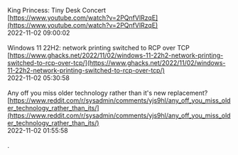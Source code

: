 King Princess: Tiny Desk Concert <br> [https://www.youtube.com/watch?v=2PQnfVlRzqE](https://www.youtube.com/watch?v=2PQnfVlRzqE) <br> 2022-11-02 09:00:02 <br><br>
Windows 11 22H2: network printing switched to RCP over TCP <br> [https://www.ghacks.net/2022/11/02/windows-11-22h2-network-printing-switched-to-rcp-over-tcp/](https://www.ghacks.net/2022/11/02/windows-11-22h2-network-printing-switched-to-rcp-over-tcp/) <br> 2022-11-02 05:30:58 <br><br>
Any off you miss older technology rather than it's new replacement? <br> [https://www.reddit.com/r/sysadmin/comments/yjs9hl/any_off_you_miss_older_technology_rather_than_its/](https://www.reddit.com/r/sysadmin/comments/yjs9hl/any_off_you_miss_older_technology_rather_than_its/) <br> 2022-11-02 01:55:58 <br><br>
.
